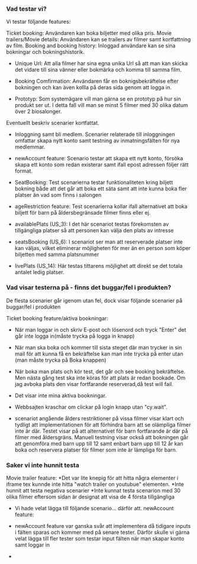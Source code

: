 ### Vad testar vi?
Vi testar följande features:

Ticket booking: Användaren kan boka biljetter med olika pris.
Movie trailers/Movie details: Användaren kan se trailers av filmer samt kortfattning av film. 
Booking and booking history: Inloggad användare kan se sina bokningar och bokningshistorik.

* Unique Url: Att alla filmer har sina egna unika Url så att man kan skicka det vidare till sina vänner eller bokmärka och komma till samma film.

* Booking Comfirmation: Användaren får en boknigsbekräftelse efter bokningen och kan även kollla på deras sida genom att logga in.

* Prototyp: Som systemägare vill man gärna se en prototyp på hur sin produkt ser ut. I detta fall vill man se minst 5 filmer med 30 olika datum över 2 biosalonger.

Eventuellt beskriv scenarier kortfattat.

* Inloggning samt bli medlem.
 Scenarier relaterade till inloggningen omfattar skapa nytt konto samt testning av inmatningsfälten för nya medlemmar.

* newAccount feature:
  Scenario testar att skapa ett nytt konto, försöka skapa ett konto som redan existerar samt ifall epost adressen följer rätt format.

* SeatBooking:
  Test scenarierna testar funktionaliteten kring biljett bokning både att det går att boka ett säta samt att inte kunna boka fler platser än vad som finns i salongen
  
* ageRestriction feature:
  Test scenarierna kollar ifall alternativet att boka biljett för barn på åldersbegränsade filmer finns eller ej.

* availablePlats (US_3): I det här scenariot testas förekomsten av tillgängliga platser så att personen kan välja den plats av intresse

* seatsBooking  (US_6): I scenariot ser man att reserverade platser inte kan väljas, vilket eliminerar möjligheten för mer än en person som köper biljetten med samma platsnummer

* livePlats   (US_14): Här testas tittarens möjlighet att direkt se det totala antalet ledig platser.

 ### Vad visar testerna på - finns det buggar/fel i produkten? 
 De flesta scenarier går igenom utan fel, dock visar följande scenarier på buggar/fel i produkten

Ticket booking feature/aktiva bookningar:
* När man loggar in och skriv E-post och lösenord och tryck "Enter" det går inte logga in(måste trycka på logga in knapp)
* När man ska boka och kommer till sista steget där man trycker in sin mail för att kunna få en bekräftelse kan man inte trycka på enter utan (man måste trycka på Boka knappen) 
* När boka man plats och kör test, det går och see booking bekräftelse. Men nästa gång test ska inte köras för att plats är redan bookade. Om jag avboka plats den visar fortfarande reserverad,då test will fail.
* Det visar inte mina aktiva bookningar.
* Webbsajten kraschar om clickar på login knapp utan "cy.wait".


* scenariot angående ålders restriktioner på vissa filmer visar klart och tydligt att implementationen för att förhindra barn att se olämpliga filmer inte är där.
 Testet visar på att alternativet för barn fortfarande är där på filmer med åldersgräns. Manuell testning visar också att bokningen går att genomföra med barn upp till 12 samt enbart barn upp till 12 år kan boka och reservera platser för filmer som inte är lämpliga för barn.
 


### Saker vi inte hunnit testa
Movie trailer feature:
*Det var lite knepig för att hitta några elementer i iframe tex kunnde inte hitta "watch trailer on youtubue" elementen.
*Inte hunnit att testa negativa scenarier
*Inte kunnat testa scenarion med 30 olika filmer eftersom sidan är designat att visa de 4 första tillgängliga

  * Vi hade velat lägga till följande scenario... därför att.
newAccount feature:
  * newAccount feature var ganska svår att implementera då tidigare inputs i fälten sparas och kommer med på senare tester.
  Därför skulle vi gärna velat lägga till fler tester som testar input fälten när man skapar konto samt loggar in

  * 